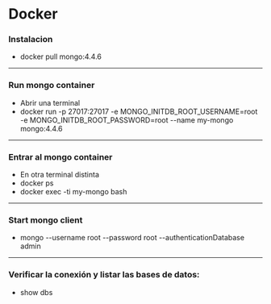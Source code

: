 # Docker

### Instalacion

- docker pull mongo:4.4.6

---

### Run mongo container

- Abrir una terminal
- docker run -p 27017:27017 -e MONGO_INITDB_ROOT_USERNAME=root -e MONGO_INITDB_ROOT_PASSWORD=root --name my-mongo mongo:4.4.6

---

### Entrar al mongo container

- En otra terminal distinta
- docker ps
- docker exec -ti my-mongo bash

---

### Start mongo client

- mongo --username root --password root --authenticationDatabase admin

---

### Verificar la conexión y listar las bases de datos:

- show dbs
